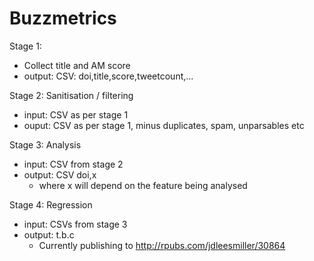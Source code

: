 Buzzmetrics
===========

Stage 1:
  * Collect title and AM score
  * output: CSV: doi,title,score,tweetcount,...

Stage 2: Sanitisation / filtering
  * input: CSV as per stage 1
  * ouput: CSV as per stage 1, minus duplicates, spam, unparsables etc

Stage 3: Analysis
  * input: CSV from stage 2
  * output: CSV doi,x
    * where x will depend on the feature being analysed

Stage 4: Regression
  * input: CSVs from stage 3
  * output: t.b.c
    * Currently publishing to http://rpubs.com/jdleesmiller/30864
